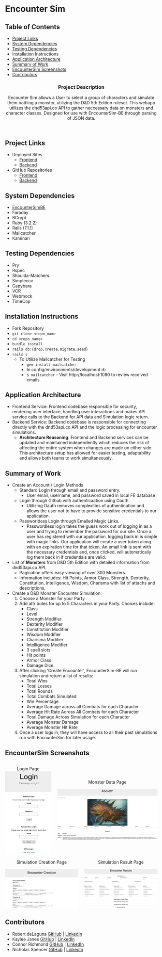 # Encounter Sim

## Table of Contents
- [Project Links](#project-links)
- [System Dependencies](#system-dependencies)
- [Testing Dependencies](#testing-dependencies)
- [Installation Instructions](#installation-instructions)
- [Application Architecture](#application-architecture)
- [Summary of Work](#summary-of-work)
- [EncounterSim Screenshots](#encountersim-screenshots)
- [Contributors](#contributors)</br>

<h3 align="center">Project Description</h3>
<p align="center">
Encounter Sim allows a User to select a group of characters and simulate them battling a monster, utilizing the D&D 5th Edition ruleset. This webapp utilizes the dnd53api.co API to gather neccessary data on monsters and character classes.
Designed for use with EncounterSim-BE through parsing of JSON data.
</p></br>

## Project Links
- Deployed Sites
    - [Frontend](https://encountersim-fe-ea3ea78fa419.herokuapp.com/)
    - [Backend](https://encountersim-be-78e8d38428a7.herokuapp.com/)
- GitHub Repositories
    - [Frontend](https://github.com/EncounterSim/encounterSim-FE)
    - [Backend](https://github.com/EncounterSim/EncounterSim-BE)

## System Dependencies
- [EncounterSimBE](https://github.com/EncounterSim/encounterSim-FE)
- Faraday
- BCrypt
- Ruby (3.2.2) 
- Rails (7.1.1)
- Mailcatcher
- Kaminari

## Testing Dependencies
  - Pry
  - Rspec
  - Shoulda-Matchers
  - Simplecov
  - Capybara
  - VCR
  - Webmock
  - TimeCop

## Installation Instructions
 - Fork Repository
 - `git clone <repo_name`
 - `cd <repo_name>`
 - `bundle install`   
 - `rails db:{drop,create,migrate,seed}`
 - `rails s`
    - To Utilize Mailcatcher for Testing
        - `gem install mailcatcher`
        - In config/environments/development.rb
        - `$ mailcatcher` - Visit http://localhost:1080 to review received emails

## Application Architecture
- Frontend Service: Frontend codebase responsible for security, rendering user interface, handling user interactions and makes API service calls to the Backend for API data and Simulation logic return.
- Backend Service: Backend codebase is responsible for connecting directly with the dnd53api.co API and the logic processing for encounter simulations.
  - <strong>Architecture Reasoning</strong>: Frontend and Backend services can be updated and maintained independently which reduces the risk of affecting the entire system when changes are made on either side. This architecture setup has allowed for easier testing, adaptability and allows both teams to work simultaneously.

## Summary of Work
- Create an Account / Login Methods
  - Standard Login through email and password entry.
    - User email, username, and password saved in local FE database
  - Login through Github with authenticaation using Oauth.
    - Utilizing Oauth removes complexities of authentication and allows the user not to have to provide sensitive credentials to our application.
  - Passworldess Login through Emailed Magic Links.
    - Passwordless login takes the guess work out of logging in as a user and trying to remember the password for our site. Once a user has registered with our application, logging back in is simple with magic links. Our application will create a user token along with an expiration time for that token. An email link is sent with the necessary credentials and, once clicked, will automatically log them back in if credentials are valid.
- List of <strong>Monsters</strong> from D&D 5th Edition with detailed information from dnd53api.co API.
  - Pagination offers easy viewing of over 300 Monsters.
  - Information includes: Hit Points, Armor Class, Strength, Dexterity, Constitution, Intelligence, Wisdom, Charisma with list of attachs and descriptions.
- Create a D&D Monster Encounter Simulation:
  1. Choose a Monster for your Party
  2. Add attributes for up to 5 Characters in your Party. Choices include:
      - Class
      - Level
      - Strength Modifier
      - Dexterity Modifier
      - Constitution Modifier
      - Wisdom Modifier
      - Charisma Modifier
      - Intelligence Modifier
      - 3 spell slots
      - Hit points
      - Armor Class
      - Damage Dice.
  3. After clicking 'Create Encounter', EncounterSim-BE will run simulation and return a list of results:
      - Total Wins
      - Total Losses
      - Total Rounds
      - Total Combats Simulated
      - Win Percentage
      - Average Damage across all Combats for each Character
      - Average Hit Rate Across All Combats for each Character
      - Total Damage Across Simulation for each Character
      - Average Monster Damage
      - Average Monster Hit Rate
  4. Once a user logs in, they will have access to all their past simulations run with EncounterSim for later usage.

## EncounterSim Screenshots
<div style="display: flex; align-items: center;">
  <div style="margin-right: 20px;">
    <p><center>Login Page</center</p>
    <img src="https://raw.githubusercontent.com/EncounterSim/encounterSim-FE/63356698711b79d5321abd7d7fa8a3eb5d57c572/Screenshot%202023-11-07%20at%206.13.29%20PM.png" alt="Login Page" width="200" />
  </div>
  <div>
    <p><center>Monster Data Page</center></p>
    <img src="https://raw.githubusercontent.com/EncounterSim/encounterSim-FE/faa1d6ad27eea37a54edb4e3fed27b94383d4464/Screenshot%202023-11-07%20at%206.34.28%20PM.png" alt="Monster Data" width="600" />
  </div>
</div>

<div style="display: flex; align-items: center;">
  <div style="margin-right: 20px;">
    <p><center>Simulation Creation Page</center></p>
      <img src="https://raw.githubusercontent.com/EncounterSim/encounterSim-FE/main/Screen%20Shot%202023-11-07%20at%205.20.14%20PM.png" alt="Simulation Creation Page" width="400" />
  </div>
  <div>
    <p><center>Simulation Result Page</center></p>
    <img src="https://raw.githubusercontent.com/EncounterSim/encounterSim-FE/main/Screen%20Shot%202023-11-07%20at%205.41.38%20PM.png" alt="Simulation Result Page" width="400" />
  </div>
</div>


## Contributors
- Robert deLaguna [GitHub](https://github.com/rjdelaguna) | [LinkedIn](https://www.linkedin.com/in/robert-delaguna/)
- Kaylee Janes [GitHub](https://github.com/kbug819) | [LinkedIn](https://www.linkedin.com/in/kaylee-janes/)
- Connor Richmond [GitHub](https://github.com/ConnorRichmond) | [LinkedIn](https://www.linkedin.com/in/corichmond/)
- Nicholas Spencer [GitHub](https://github.com/deadbert) | [LinkedIn](https://www.linkedin.com/in/nicholas-spencer-fort-collins/)
